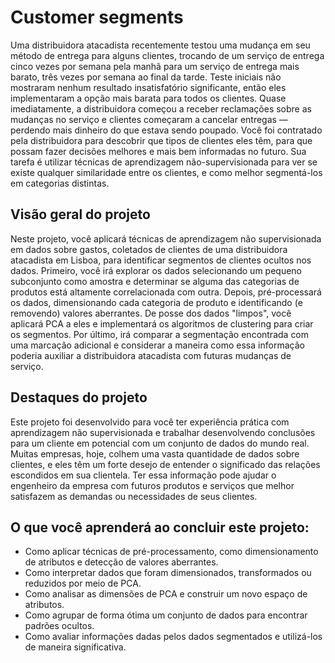 # Customer segments
Uma distribuidora atacadista recentemente testou uma mudança em seu método de entrega para alguns clientes, trocando de um serviço de entrega cinco vezes por semana pela manhã para um serviço de entrega mais barato, três vezes por semana ao final da tarde. Teste iniciais não mostraram nenhum resultado insatisfatório significante, então eles implementaram a opção mais barata para todos os clientes. Quase imediatamente, a distribuidora começou a receber reclamações sobre as mudanças no serviço e clientes começaram a cancelar entregas — perdendo mais dinheiro do que estava sendo poupado. Você foi contratado pela distribuidora para descobrir que tipos de clientes eles têm, para que possam fazer decisões melhores e mais bem informadas no futuro. Sua tarefa é utilizar técnicas de aprendizagem não-supervisionada para ver se existe qualquer similaridade entre os clientes, e como melhor segmentá-los em categorias distintas.

## Visão geral do projeto
Neste projeto, você aplicará técnicas de aprendizagem não supervisionada em dados sobre gastos, coletados de clientes de uma distribuidora atacadista em Lisboa, para identificar segmentos de clientes ocultos nos dados. Primeiro, você irá explorar os dados selecionando um pequeno subconjunto como amostra e determinar se alguma das categorias de produtos está altamente correlacionada com outra. Depois, pré-processará os dados, dimensionando cada categoria de produto e identificando (e removendo) valores aberrantes. De posse dos dados "limpos", você aplicará PCA a eles e implementará os algoritmos de clustering para criar os segmentos. Por último, irá comparar a segmentação encontrada com uma marcação adicional e considerar a maneira como essa informação poderia auxiliar a distribuidora atacadista com futuras mudanças de serviço.

## Destaques do projeto
Este projeto foi desenvolvido para você ter experiência prática com aprendizagem não supervisionada e trabalhar desenvolvendo conclusões para um cliente em potencial com um conjunto de dados do mundo real. Muitas empresas, hoje, colhem uma vasta quantidade de dados sobre clientes, e eles têm um forte desejo de entender o significado das relações escondidos em sua clientela. Ter essa informação pode ajudar o engenheiro da empresa com futuros produtos e serviços que melhor satisfazem as demandas ou necessidades de seus clientes.

## O que você aprenderá ao concluir este projeto:
* Como aplicar técnicas de pré-processamento, como dimensionamento de atributos e detecção de valores aberrantes.
* Como interpretar dados que foram dimensionados, transformados ou reduzidos por meio de PCA.
* Como analisar as dimensões de PCA e construir um novo espaço de atributos.
* Como agrupar de forma ótima um conjunto de dados para encontrar padrões ocultos.
* Como avaliar informações dadas pelos dados segmentados e utilizá-los de maneira significativa.
